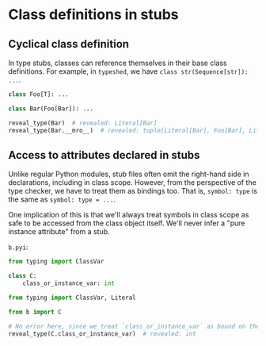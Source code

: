 # Class definitions in stubs

## Cyclical class definition

In type stubs, classes can reference themselves in their base class definitions. For example, in
`typeshed`, we have `class str(Sequence[str]): ...`.

```pyi
class Foo[T]: ...

class Bar(Foo[Bar]): ...

reveal_type(Bar)  # revealed: Literal[Bar]
reveal_type(Bar.__mro__)  # revealed: tuple[Literal[Bar], Foo[Bar], Literal[object]]
```

## Access to attributes declared in stubs

Unlike regular Python modules, stub files often omit the right-hand side in declarations, including
in class scope. However, from the perspective of the type checker, we have to treat them as bindings
too. That is, `symbol: type` is the same as `symbol: type = ...`.

One implication of this is that we'll always treat symbols in class scope as safe to be accessed
from the class object itself. We'll never infer a "pure instance attribute" from a stub.

`b.pyi`:

```pyi
from typing import ClassVar

class C:
    class_or_instance_var: int
```

```py
from typing import ClassVar, Literal

from b import C

# No error here, since we treat `class_or_instance_var` as bound on the class.
reveal_type(C.class_or_instance_var)  # revealed: int
```
